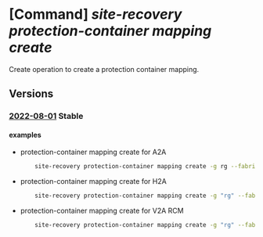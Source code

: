 # [Command] _site-recovery protection-container mapping create_

Create operation to create a protection container mapping.

## Versions

### [2022-08-01](/Resources/mgmt-plane/L3N1YnNjcmlwdGlvbnMve30vcmVzb3VyY2Vncm91cHMve30vcHJvdmlkZXJzL21pY3Jvc29mdC5yZWNvdmVyeXNlcnZpY2VzL3ZhdWx0cy97fS9yZXBsaWNhdGlvbmZhYnJpY3Mve30vcmVwbGljYXRpb25wcm90ZWN0aW9uY29udGFpbmVycy97fS9yZXBsaWNhdGlvbnByb3RlY3Rpb25jb250YWluZXJtYXBwaW5ncy97fQ==/2022-08-01.xml) **Stable**

<!-- mgmt-plane /subscriptions/{}/resourcegroups/{}/providers/microsoft.recoveryservices/vaults/{}/replicationfabrics/{}/replicationprotectioncontainers/{}/replicationprotectioncontainermappings/{} 2022-08-01 -->

#### examples

- protection-container mapping create for A2A
    ```bash
        site-recovery protection-container mapping create -g rg --fabric-name fabric1_name -n container_mapping1_name --protection-container container1_name --vault-name vault_name --policy-id policy_id --provider-input '{a2a:{agent-auto-update-status:Disabled}}' --target-container container2_id
    ```

- protection-container mapping create for H2A
    ```bash
        site-recovery protection-container mapping create -g "rg" --fabric-name "fabric_name" -n "container_mapping_name" --protection-container "container_name" --vault-name "vault_name" --policy-id "policy_id" --target-container "Microsoft Azure" --provider-input '{hyper-v-replica-azure:""}'
    ```

- protection-container mapping create for V2A RCM
    ```bash
        site-recovery protection-container mapping create -g "rg" --fabric-name "fabric_name" -n "container_mapping_name" --protection-container "container_name" --vault-name "vault_name" --policy-id "policy_id" --target-container "Microsoft Azure" --provider-input '{in-mage-rcm:{enable-agent-auto-upgrade:true}}'
    ```
